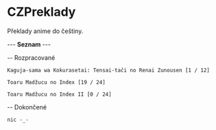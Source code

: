 # CZPreklady

Překlady anime do češtiny.

--- **Seznam** ---

-- Rozpracované

	Kaguja-sama wa Kokurasetai: Tensai-tači no Renai Zunousen [1 / 12]

	Toaru Madžucu no Index [19 / 24]
	
	Toaru Madžucu no Index II [0 / 24]

-- Dokončené

	nic -_-
